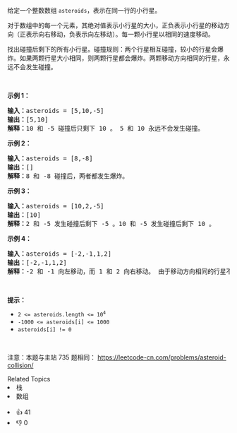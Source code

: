 <p>给定一个整数数组 <code>asteroids</code>，表示在同一行的小行星。</p>

<p>对于数组中的每一个元素，其绝对值表示小行星的大小，正负表示小行星的移动方向（正表示向右移动，负表示向左移动）。每一颗小行星以相同的速度移动。</p>

<p>找出碰撞后剩下的所有小行星。碰撞规则：两个行星相互碰撞，较小的行星会爆炸。如果两颗行星大小相同，则两颗行星都会爆炸。两颗移动方向相同的行星，永远不会发生碰撞。</p>

<p>&nbsp;</p>

<p><strong>示例 1：</strong></p>

<pre>
<strong>输入：</strong>asteroids = [5,10,-5]
<strong>输出：</strong>[5,10]
<b>解释：</b>10 和 -5 碰撞后只剩下 10 。 5 和 10 永远不会发生碰撞。</pre>

<p><strong>示例 2：</strong></p>

<pre>
<strong>输入：</strong>asteroids = [8,-8]
<strong>输出：</strong>[]
<b>解释：</b>8 和 -8 碰撞后，两者都发生爆炸。</pre>

<p><strong>示例 3：</strong></p>

<pre>
<strong>输入：</strong>asteroids = [10,2,-5]
<strong>输出：</strong>[10]
<b>解释：</b>2 和 -5 发生碰撞后剩下 -5 。10 和 -5 发生碰撞后剩下 10 。</pre>

<p><strong>示例 4：</strong></p>

<pre>
<strong>输入：</strong>asteroids = [-2,-1,1,2]
<strong>输出：</strong>[-2,-1,1,2]
<b>解释</b><strong>：</strong>-2 和 -1 向左移动，而 1 和 2 向右移动。 由于移动方向相同的行星不会发生碰撞，所以最终没有行星发生碰撞。 </pre>

<p>&nbsp;</p>

<p><strong>提示：</strong></p>

<ul> 
 <li><code>2 &lt;= asteroids.length&nbsp;&lt;= 10<sup>4</sup></code></li> 
 <li><code>-1000 &lt;= asteroids[i] &lt;= 1000</code></li> 
 <li><code>asteroids[i] != 0</code></li> 
</ul>

<p>&nbsp;</p>

<p>
 <meta charset="UTF-8" />注意：本题与主站 735&nbsp;题相同：&nbsp;<a href="https://leetcode-cn.com/problems/asteroid-collision/">https://leetcode-cn.com/problems/asteroid-collision/</a></p>

<div><div>Related Topics</div><div><li>栈</li><li>数组</li></div></div><br><div><li>👍 41</li><li>👎 0</li></div>